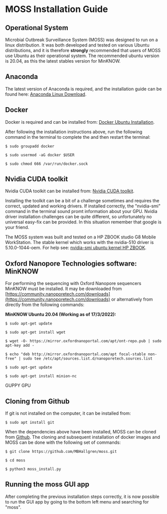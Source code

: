 # MOSS Installation Guide

## Operational System

Microbial Outbreak Surveillance System (MOSS) was designed to run on a linux distribution.
It was both developed and tested on various Ubuntu distributions, and it is therefore **strongly**
recommended that users of MOSS use Ubuntu as their operational system. The recommended ubuntu version is 20.04, as this
the latest stables version for MinKNOW.

## Anaconda

The latest version of Anaconda is required, and the installation guide can be found here: [Anaconda Linux Download](https://docs.anaconda.com/anaconda/install/linux/).

## Docker

Docker is required and can be installed from: [Docker Ubuntu Installation](https://docs.docker.com/engine/install/ubuntu/).

After following the installation instructions above, run the following command in the terminal to complete the and then restart the terminal:

```console
$ sudo groupadd docker 
```
```console
$ sudo usermod -aG docker $USER
```
```console
$ sudo chmod 666 /var/run/docker.sock
```

## Nvidia CUDA toolkit

Nvidia CUDA toolkit can be installed from: [Nvidia CUDA toolkit](https://docs.nvidia.com/cuda/cuda-installation-guide-linux/index.html).

Installing the toolkit can be a bit of a challenge sometimes and requires the correct, updated and working drivers.
If installed correctly, the "nvidia-smi" command in the terminal sound promt information about your GPU. 
Nvidia driver installation challenges can be quite different, so unfortunately no universal easy-fix can be provided.
In this situation remember that google is your friend.

The MOSS system was built and tested on a HP ZBOOK studio G8 Mobile WorkStation. 
The stable kernel which works with the nvidia-510 driver is 5.10.0-1044-oem. 
For help see: [nvidia-smi ubuntu kernel HP ZBOOK](https://forums.developer.nvidia.com/t/ubuntu-20-04-4-hp-zbook-studio-g8-mobile-workstation-driver-fails/208836/3).

## Oxford Nanopore Technologies software: MinKNOW

For performing the sequencing with Oxford Nanopore sequencers MinKNOW must be installed.
It may be downloaded from [https://community.nanoporetech.com/downloads](https://community.nanoporetech.com/downloads) or alternatively from directly from the following commands:

**MinKNOW Ubuntu 20.04 (Working as of 17/3/2022):**

```console
$ sudo apt-get update 
```
```console
$ sudo apt-get install wget 
```
```console
$ wget -O- https://mirror.oxfordnanoportal.com/apt/ont-repo.pub | sudo apt-key add - 
```
```console
$ echo "deb http://mirror.oxfordnanoportal.com/apt focal-stable non-free" | sudo tee /etc/apt/sources.list.d/nanoporetech.sources.list 
```
```console
$ sudo apt-get update 
```
```console
$ sudo apt-get install minion-nc
```

GUPPY GPU

## Cloning from Github

If git is not installed on the computer, it can be installed from:

```console
$ sudo apt install git
```

When the dependencies above have been installed, MOSS can be cloned from [Github](https://github.com/MBHallgren/MOSS).
The cloning and subsequent installation of docker images and MOSS can be done with the following set of commands: 
```console
$ git clone https://github.com/MBHallgren/moss.git 
```
```console
$ cd moss 
```
```console
$ python3 moss_install.py
```

## Running the moss GUI app

After completing the previous installation steps correctly, it is now possible to run the GUI app by going to the bottom left menu and searching for "moss".

